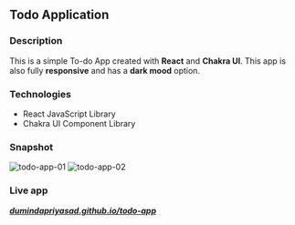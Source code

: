 ## Todo Application

### Description

This is a simple To-do App created with **React** and **Chakra UI**. This app is also fully **responsive** and has a **dark mood** option.

### Technologies

- React JavaScript Library
- Chakra UI Component Library

### Snapshot

![todo-app-01](https://user-images.githubusercontent.com/95137446/175603766-04c5e01c-f979-49f1-81b6-b09ba998b8ff.png)
![todo-app-02](https://user-images.githubusercontent.com/95137446/175603879-4670d184-7ef3-4bcb-86cd-5faf6185ea8e.png)

### Live app

[***dumindapriyasad.github.io/todo-app***](https://dumindapriyasad.github.io/todo-app/)
